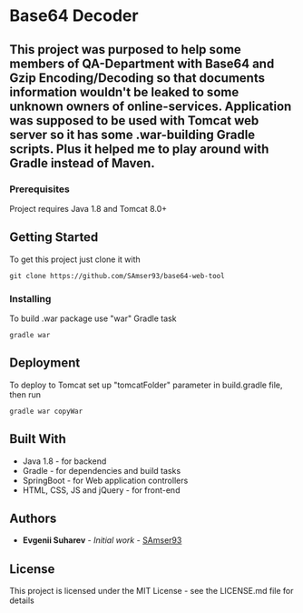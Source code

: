 # Base64 Decoder

This project was purposed to help some members of QA-Department with Base64 and Gzip Encoding/Decoding so that 
documents information wouldn't be leaked to some unknown owners of online-services. Application was supposed to be
used with Tomcat web server so it has some .war-building Gradle scripts. 
Plus it helped me to play around with Gradle instead of Maven.  
---

### Prerequisites

Project requires Java 1.8 and Tomcat 8.0+

## Getting Started

To get this project just clone it with
```
git clone https://github.com/SAmser93/base64-web-tool
```

### Installing

To build .war package use "war" Gradle task

```gradle war```

## Deployment

To deploy to Tomcat set up "tomcatFolder" parameter in build.gradle file, then run

```gradle war copyWar```

## Built With

* Java 1.8 - for backend
* Gradle - for dependencies and build tasks
* SpringBoot - for Web application controllers
* HTML, CSS, JS and jQuery - for front-end 

## Authors

* **Evgenii Suharev** - *Initial work* - [SAmser93](https://github.com/SAmser93)

## License

This project is licensed under the MIT License - see the LICENSE.md file for details